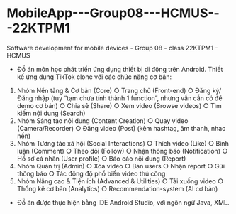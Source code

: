 # MobileApp---Group08---HCMUS---22KTPM1
Software development for mobile devices - Group 08 - class 22KTPM1 - HCMUS

- Đồ án môn học phát triển ứng dụng thiết bị di động trên Android. Thiết kế ứng dụng TikTok clone với các chức năng cơ bản:
1. Nhóm Nền tảng & Cơ bản (Core) 
  ○ Trang chủ (Front-end) 
  ○ Đăng ký/Đăng nhập (tuy “tạm chưa tính thành 1 function”, nhưng vẫn cần có 
  để demo cơ bản) 
  ○ Chia sẻ (Share) 
  ○ Xem video (Browse videos) 
  ○ Tìm kiếm nội dung (Search) 
2. Nhóm Sáng tạo nội dung (Content Creation) 
  ○ Quay video (Camera/Recorder) 
  ○ Đăng video (Post) (kèm hashtag, âm thanh, nhạc nền) 
3. Nhóm Tương tác xã hội (Social Interactions) 
  ○ Thích video (Like) 
  ○ Bình luận (Comment) 
  ○ Theo dõi (Follow) 
  ○ Nhận thông báo (Notification) 
  ○ Hồ sơ cá nhân (User profile) 
  ○ Báo cáo nội dung (Report) 
4. Nhóm Quản trị (Admin) 
  ○ Xóa video 
  ○ Ban users 
  ○ Nhận report 
  ○ Gửi thông báo 
  ○ Tác động độ phổ biến video thủ công 
5. Nhóm Nâng cao & Tiện ích (Advanced & Utilities) 
  ○ Tải xuống video 
  ○ Thống kê cơ bản (Analytics) 
  ○ Recommendation-system (AI cơ bản) 

- Đồ án được thực hiện bằng IDE Android Studio, với ngôn ngữ Java, XML.
